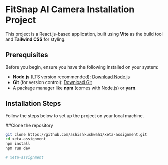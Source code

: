 # FitSnap AI Camera Installation Project

This project is a React.js-based application, built using **Vite** as the build tool and **Tailwind CSS** for styling.

## Prerequisites

Before you begin, ensure you have the following installed on your system:

- **Node.js** (LTS version recommended): [Download Node.js](https://nodejs.org/)
- **Git** (for version control): [Download Git](https://git-scm.com/)
- A package manager like **npm** (comes with Node.js) or **yarn**.

## Installation Steps

Follow the steps below to set up the project on your local machine.

##Clone the repository

   ```bash
   git clone https://github.com/ashishkushwah1/xeta-assignment.git
   cd xeta-assignment
   npm install
   npm run dev

#   x e t a - a s s i g n m e n t  
 